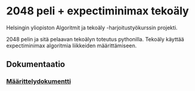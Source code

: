 # 2048 peli + expectiminimax tekoäly 

Helsingin yliopiston Algoritmit ja tekoäly -harjoitustyökurssin projekti.

2048 pelin ja sitä pelaavan tekoälyn toteutus pythonilla. Tekoäly käyttää expectiminimax algoritmia liikkeiden määrittämiseen.

## Dokumentaatio

### [Määrittelydokumentti](https://github.com/Lepardi/Tiralabra/blob/main/Dokumentaatio/maarittelydokumentti.md)